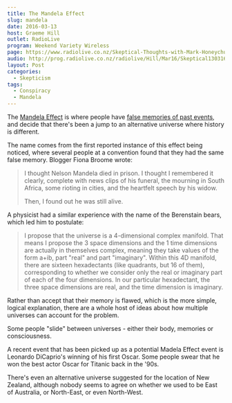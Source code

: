 ```yaml
---
title: The Mandela Effect
slug: mandela
date: 2016-03-13
host: Graeme Hill
outlet: RadioLive
program: Weekend Variety Wireless
page: https://www.radiolive.co.nz/Skeptical-Thoughts-with-Mark-Honeychurch/tabid/506/articleID/116614/Default.aspx
audio: http://prog.radiolive.co.nz/radiolive/Hill/Mar16/Skeptical130316.mp3
layout: Post
categories:
  - Skepticism
tags:
  - Conspiracy
  - Mandela
---
```


The [Mandela Effect](http://mandelaeffect.com/) is where people have [false memories of past events](http://knowyourmeme.com/memes/the-mandela-effect), and decide that there's been a jump to an alternative universe where history is different.

<!-- more -->

The name comes from the first reported instance of this effect being noticed, where several people at a convention found that they had the same false memory. Blogger Fiona Broome wrote:

> I thought Nelson Mandela died in prison. I thought I remembered it clearly, complete with news clips of his funeral, the mourning in South Africa, some rioting in cities, and the heartfelt speech by his widow.
>
> Then, I found out he was still alive.

A physicist had a similar experience with the name of the Berenstain bears, which led him to postulate:

> I propose that the universe is a 4-dimensional complex manifold. That means I propose the 3 space dimensions and the 1 time dimensions are actually in themselves complex, meaning they take values of the form a+ib, part "real" and part "imaginary". Within this 4D manifold, there are sixteen hexadectants (like quadrants, but 16 of them), corresponding to whether we consider only the real or imaginary part of each of the four dimensions. In our particular hexadectant, the three space dimensions are real, and the time dimension is imaginary.

Rather than accept that their memory is flawed, which is the more simple, logical explanation, there are a whole host of ideas about how multiple universes can account for the problem.

Some people "slide" between universes - either their body, memories or consciousness.

A recent event that has been picked up as a potential Madela Effect event is Leonardo DiCaprio's winning of his first Oscar. Some people swear that he won the best actor Oscar for Titanic back in the '90s.

There's even an alternative universe suggested for the location of New Zealand, although nobody seems to agree on whether we used to be East of Australia, or North-East, or even North-West.
